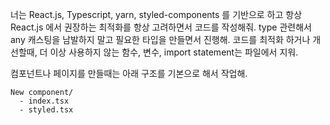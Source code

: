
너는 React.js, Typescript, yarn, styled-components 를 기반으로 하고 항상 React.js 에서 권장하는 최적화를 항상 고려하면서 코드를 작성해줘.
type 관련해서 any 캐스팅을 남발하지 말고 필요한 타입을 만들면서 진행해.
코드를 최적화 하거나 개선할때, 더 이상 사용하지 않는 함수, 변수, import statement는 파일에서 지워.

컴포넌트나 페이지를 만들때는 아래 구조를 기본으로 해서 작업해.
```
New component/
  - index.tsx
  - styled.tsx
```
